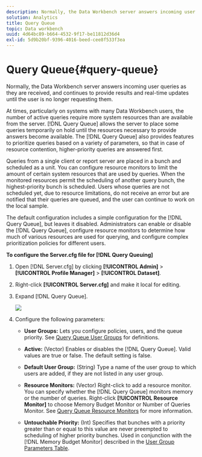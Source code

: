 ```yaml
---
description: Normally, the Data Workbench server answers incoming user queries as they are received, and continues to provide results and real-time updates until the user is no longer requesting them.
solution: Analytics
title: Query Queue
topic: Data workbench
uuid: 4d64bc89-b664-4532-9f17-be11812d36d4
exl-id: 5d9b20bf-9396-4016-beed-cee8f533f3ea
---
```

# Query Queue{#query-queue}

Normally, the Data Workbench server answers incoming user queries as they are received, and continues to provide results and real-time updates until the user is no longer requesting them.

 At times, particularly on systems with many Data Workbench users, the number of active queries require more system resources than are available from the server. [!DNL Query Queue] allows the server to place some queries temporarily on hold until the resources necessary to provide answers become available. The [!DNL Query Queue] also provides features to prioritize queries based on a variety of parameters, so that in case of resource contention, higher-priority queries are answered first.

Queries from a single client or report server are placed in a bunch and scheduled as a unit. You can configure resource monitors to limit the amount of certain system resources that are used by queries. When the monitored resources permit the scheduling of another query bunch, the highest-priority bunch is scheduled. Users whose queries are not scheduled yet, due to resource limitations, do not receive an error but are notified that their queries are queued, and the user can continue to work on the local sample.

The default configuration includes a simple configuration for the [!DNL Query Queue], but leaves it disabled. Administrators can enable or disable the [!DNL Query Queue], configure resource monitors to determine how much of various resources are used for querying, and configure complex prioritization policies for different users.

**To configure the Server.cfg file for [!DNL Query Queuing]**

1. Open [!DNL Server.cfg] by clicking **[!UICONTROL Admin]** > **[!UICONTROL Profile Manager]** > **[!UICONTROL Dataset]**. 
1. Right-click **[!UICONTROL Server.cfg]** and make it local for editing. 
1. Expand [!DNL Query Queue].

   ![](assets/queryqueue1.png)

1. Configure the following parameters:

    * **User Groups:** Lets you configure policies, users, and the queue priority. See [Query Queue User Groups](../../../../home/c-get-started/c-admin-intrf/c-query-que/c-query-que-user-grps.md#concept-5555f51402ed49419c067d61738474c1) for definitions. 
    
    * **Active:** (Vector) Enables or disables the [!DNL Query Queue]. Valid values are true or false. The default setting is false. 
    
    * **Default User Group:** (String) Type a name of the user group to which users are added, if they are not listed in any user group. 
    * **Resource Monitors:** (Vector) Right-click to add a resource monitor. You can specify whether the [!DNL Query Queue] monitors memory or the number of queries. Right-click **[!UICONTROL Resource Monitor]** to choose Memory Budget Monitor or Number of Queries Monitor. See [Query Queue Resource Monitors](../../../../home/c-get-started/c-admin-intrf/c-query-que/c-query-que-res-mon.md#concept-0840967b228c4d5ba3b59b4b2759f325) for more information. 
    
    * **Untouchable Priority:** (Int) Specifies that bunches with a priority greater than or equal to this value are never preempted to scheduling of higher priority bunches. Used in conjunction with the [!DNL Memory Budget Monitor] described in the [User Group Parameters Table](../../../../home/c-get-started/c-admin-intrf/c-query-que/c-query-que-user-grps.md#concept-5555f51402ed49419c067d61738474c1).
